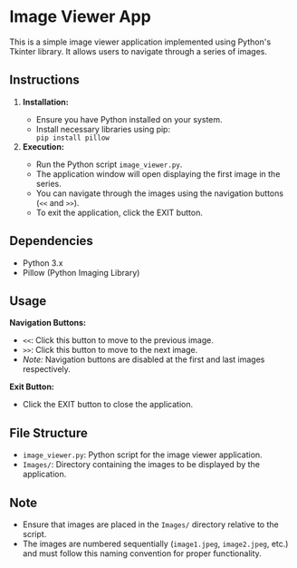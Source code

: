 
<h1>Image Viewer App</h1>

<p>This is a simple image viewer application implemented using Python's Tkinter library. It allows users to navigate through a series of images.</p>

<h2>Instructions</h2>

<ol>
    <li><strong>Installation:</strong></li>
    <ul>
        <li>Ensure you have Python installed on your system.</li>
        <li>Install necessary libraries using pip:</li>
        <code>pip install pillow</code>
    </ul>
    <li><strong>Execution:</strong></li>
    <ul>
        <li>Run the Python script <code>image_viewer.py</code>.</li>
        <li>The application window will open displaying the first image in the series.</li>
        <li>You can navigate through the images using the navigation buttons (<code>&lt;&lt;</code> and <code>&gt;&gt;</code>).</li>
        <li>To exit the application, click the EXIT button.</li>
    </ul>
</ol>

<h2>Dependencies</h2>
<ul>
    <li>Python 3.x</li>
    <li>Pillow (Python Imaging Library)</li>
</ul>

<h2>Usage</h2>

<p><strong>Navigation Buttons:</strong></p>
<ul>
    <li><code>&lt;&lt;</code>: Click this button to move to the previous image.</li>
    <li><code>&gt;&gt;</code>: Click this button to move to the next image.</li>
    <li><em>Note:</em> Navigation buttons are disabled at the first and last images respectively.</li>
</ul>

<p><strong>Exit Button:</strong></p>
<ul>
    <li>Click the EXIT button to close the application.</li>
</ul>

<h2>File Structure</h2>
<ul>
    <li><code>image_viewer.py</code>: Python script for the image viewer application.</li>
    <li><code>Images/</code>: Directory containing the images to be displayed by the application.</li>
</ul>

<h2>Note</h2>
<ul>
    <li>Ensure that images are placed in the <code>Images/</code> directory relative to the script.</li>
    <li>The images are numbered sequentially (<code>image1.jpeg</code>, <code>image2.jpeg</code>, etc.) and must follow this naming convention for proper functionality.</li>
</ul>
